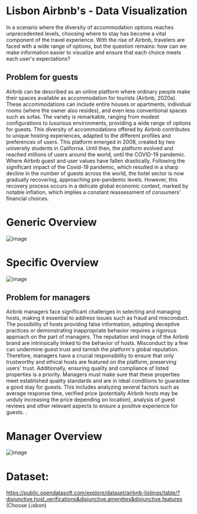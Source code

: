 # Lisbon Airbnb's - Data Visualization


In a scenario where the diversity of accommodation options reaches unprecedented levels, choosing where to stay has become a vital component of the travel experience. With the rise of Airbnb, travelers are faced with a wide range of options, but the question remains: how can we make information easier to visualize and ensure that each choice meets each user's expectations?


## Problem for guests
Airbnb can be described as an online platform where ordinary people make their spaces available as accommodation for tourists (Airbnb, 2020a). These accommodations can include entire houses or apartments, individual rooms (where the owner also resides), and even less conventional spaces such as sofas. The variety is remarkable, ranging from modest configurations to luxurious environments, providing a wide range of options for guests. This diversity of accommodations offered by Airbnb contributes to unique hosting experiences, adapted to the different profiles and preferences of users. This platform emerged in 2008, created by two university students in California. Until then, the platform evolved and reached millions of users around the world, until the COVID-19 pandemic. Where Airbnb guest and user values ​​have fallen drastically.
Following the significant impact of the Covid-19 pandemic, which resulted in a sharp decline in the number of guests across the world, the hotel sector is now gradually recovering, approaching pre-pandemic levels. However, this recovery process occurs in a delicate global economic context, marked by notable inflation, which implies a constant reassessment of consumers' financial choices.

# Generic Overview
![image](https://github.com/GuilhermeBarbosa2002/Airbnb-DataVisualization-PowerBI/assets/98133331/a24f3344-fc6b-43b4-b0bb-af74f727828a)

# Specific Overview
![image](https://github.com/GuilhermeBarbosa2002/Airbnb-DataVisualization-PowerBI/assets/98133331/7334d1a5-174b-4f5b-a33a-6c56e14250ba)


## Problem for managers
Airbnb managers face significant challenges in selecting and managing hosts, making it essential to address issues such as fraud and misconduct. The possibility of hosts providing false information, adopting deceptive practices or demonstrating inappropriate behavior requires a rigorous approach on the part of managers.
The reputation and image of the Airbnb brand are intrinsically linked to the behavior of hosts. Misconduct by a few can undermine guest trust and tarnish the platform's global reputation. Therefore, managers have a crucial responsibility to ensure that only trustworthy and ethical hosts are featured on the platform, preserving users' trust.
Additionally, ensuring quality and compliance of listed properties is a priority. Managers must make sure that these properties meet established quality standards and are in ideal conditions to guarantee a good stay for guests. This includes analyzing several factors such as average response time, verified price (potentially Airbnb hosts may be unduly increasing the price depending on location), analysis of guest reviews and other relevant aspects to ensure a positive experience for guests. .

# Manager Overview
![image](https://github.com/GuilhermeBarbosa2002/Airbnb-DataVisualization-PowerBI/assets/98133331/712ebfcf-3762-4661-b0fa-0ca8baee1878)





# Dataset:
https://public.opendatasoft.com/explore/dataset/airbnb-listings/table/?disjunctive.host_verifications&disjunctive.amenities&disjunctive.features (Choose Lisbon)






